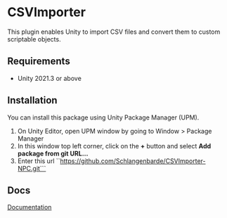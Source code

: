 CSVImporter 
====

This plugin enables Unity to import CSV files and convert them to custom scriptable objects.
## Requirements

- Unity 2021.3 or above

## Installation

You can install this package using Unity Package Manager (UPM).

1. On Unity Editor, open UPM window by going to Window > Package Manager
2. In this window top left corner, click on the **+** button and select **Add package from git URL...**
3. Enter this url ``https://github.com/Schlangenbarde/CSVImporter-NPC.git```

## Docs

[Documentation](./Docs/Documentation.pdf)

